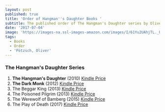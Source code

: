 ```yaml
---
layout: post
published: true
title: 'Order of Hangman''s Daughter Books '
subtitle: The published order of The Hangman's Daughter series by Oliver Pötzsch
date: '2017-07-04'
image: 'https://images-na.ssl-images-amazon.com/images/I/61Yu2UAhjTL._UX250_.jpg'
tags:
  - Books
  - Order
  - 'Pötzsch, Oliver'
---
```

### The Hangman's Daughter Series

1. **The Hangman's Daughter** (2010) [Kindle Price](http://amzn.to/2uemhP1)
1. **The Dark Monk** (2012) [Kindle Price](http://amzn.to/2uzif2W)
1. The Beggar King (2013) [Kindle Price](http://amzn.to/2tfFrUr)
1. The Poisoned Pilgrim	(2013) [Kindle Price](http://amzn.to/2sBXu5w)
1. The Werewolf of Bamberg (2015) [Kindle Price](http://amzn.to/2tBIl8c)
1. The Play of Death (2017) [Kindle Price](http://amzn.to/2sCsFNT)
